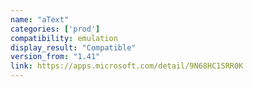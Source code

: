 ```yaml
---
name: "aText"
categories: ['prod']
compatibility: emulation
display_result: "Compatible"
version_from: "1.41"
link: https://apps.microsoft.com/detail/9N68HC1SRR0K
---
```

